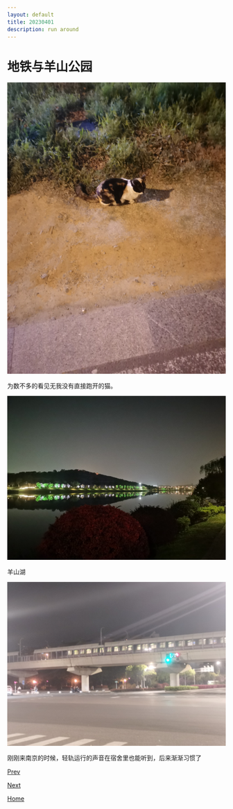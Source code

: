 ```yaml
---
layout: default
title: 20230401
description: run around
---
```


# 地铁与羊山公园

![Alt text](../fig/good-cat.jpg)

为数不多的看见无我没有直接跑开的猫。

![Alt text](../fig/park.jpg)

羊山湖

![Alt tex](../fig/rail.jpg)

刚刚来南京的时候，轻轨运行的声音在宿舍里也能听到，后来渐渐习惯了

[Prev](./fairwell.md)

[Next](./out3.md)

[Home](../index.md)


